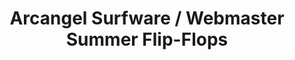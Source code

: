 ---
ee_id: '4386'
site: '1'
type: '2'
url: 2017-030-arcangel-surfware-webmaster-summer-flip-flops
title: Arcangel Surfware / Webmaster Summer Flip-Flops
year: '2017'
display_year: '2017'
medium: Flip-flop sandals
dims: ''
pitch: ''
ps: ''
live_url: ''
related: "[4385] [2017-029-arcangel-surfware-webmaster-summer-beach-towel] 2017-029
  Arcangel Surfware / Webmaster Summer Beach Towel"
youtube: ''
related_code: ''
imgs: as-ws-flip-flops-2017-030-database-ih--WtJY.jpg
subheading: ''
download: ''
add_credit: Olia Lialina
commission: ''
layout: things-i-made
---